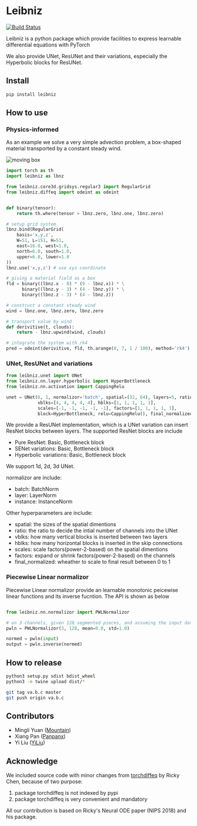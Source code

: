 # Leibniz

[![Build Status](https://api.travis-ci.com/caiyunapp/leibniz.svg?branch=master)](http://travis-ci.com/caiyunapp/leibniz) 

Leibniz is a python package which provide facilities to express learnable differential equations with PyTorch

We also provide UNet, ResUNet and their variations, especially the Hyperbolic blocks for ResUNet.

Install
--------

```bash
pip install leibniz
```


How to use
-----------

### Physics-informed

As an example we solve a very simple advection problem, a box-shaped material transported by a constant steady wind.

![moving box](https://raw.githubusercontent.com/caiyunapp/leibniz/master/advection_3d.gif)


```python
import torch as th
import leibniz as lbnz

from leibniz.core3d.gridsys.regular3 import RegularGrid
from leibniz.diffeq import odeint as odeint


def binary(tensor):
    return th.where(tensor > lbnz.zero, lbnz.one, lbnz.zero)

# setup grid system
lbnz.bind(RegularGrid(
    basis='x,y,z',
    W=51, L=151, H=51,
    east=16.0, west=1.0,
    north=6.0, south=1.0,
    upper=6.0, lower=1.0
))
lbnz.use('x,y,z') # use xyz coordinate

# giving a material field as a box 
fld = binary((lbnz.x - 8) * (9 - lbnz.x)) * \
      binary((lbnz.y - 3) * (4 - lbnz.y)) * \
      binary((lbnz.z - 3) * (4 - lbnz.z))

# construct a constant steady wind
wind = lbnz.one, lbnz.zero, lbnz.zero

# transport value by wind
def derivitive(t, clouds):
    return - lbnz.upwind(wind, clouds)

# integrate the system with rk4
pred = odeint(derivitive, fld, th.arange(0, 7, 1 / 100), method='rk4')
```

### UNet, ResUNet and variations

```python
from leibniz.unet import UNet
from leibniz.nn.layer.hyperbolic import HyperBottleneck
from leibniz.nn.activation import CappingRelu

unet = UNet(6, 1, normalizor='batch', spatial=(32, 64), layers=5, ratio=1,
            vblks=[4, 4, 4, 4, 4], hblks=[1, 1, 1, 1, 1],
            scales=[-1, -1, -1, -1, -1], factors=[1, 1, 1, 1, 1],
            block=HyperBottleneck, relu=CappingRelu(), final_normalized=False)
```

We provide a ResUNet implementation, which is a UNet variation can insert ResNet blocks between layers.
The supported ResNet blocks are include
* Pure ResNet: Basic, Bottleneck block
* SENet variations: Basic, Bottleneck block
* Hyperbolic variations: Basic, Bottleneck block

We support 1d, 2d, 3d UNet.

normalizor are include:
* batch: BatchNorm
* layer: LayerNorm
* instance: InstanceNorm

Other hyperparameters are include:
* spatial: the sizes of the spatial dimentions
* ratio: the ratio to decide the intial number of channels into the UNet
* vblks: how many vertical blocks is inserted between two layers
* hblks: how many horizontal blocks is inserted in the skip connections
* scales: scale factors(power-2-based) on the spatial dimentions
* factors: expand or shrink factors(power-2-based) on the channels
* final_normalized: wheather to scale to final result between 0 to 1

### Piecewise Linear normalizor

Piecewise Linear normalizor provide an learnable monotonic peicewise linear functions and its inverse fucntion.
The API is shown as below

```python

from leibniz.nn.normalizor import PWLNormalizor

# on 3 channels, given 128 segmented pieces, and assuming the input data have a zero mean and 1.0 std
pwln = PWLNormalizor(3, 128, mean=0.0, std=1.0)

normed = pwln(input)
output = pwln.inverse(normed)
```

How to release
---------------

```bash
python3 setup.py sdist bdist_wheel
python3 -m twine upload dist/*

git tag va.b.c master
git push origin va.b.c
```

Contributors
------------

* Mingli Yuan ([Mountain](https://github.com/mountain))
* Xiang Pan ([Panpanx](https://github.com/Panpanx))
* Yi Liu ([YiLiu](https://github.com/YiLiu-Lly))

Acknowledge
-----------

We included source code with minor changes from [torchdiffeq](https://github.com/rtqichen/torchdiffeq) by Ricky Chen,
because of two purpose:
1. package torchdiffeq is not indexed by pypi
2. package torchdiffeq is very convenient and mandatory

All our contribution is based on Ricky's Neural ODE paper (NIPS 2018) and his package.

 
